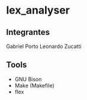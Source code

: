 # lex_analyser

## Integrantes
Gabriel Porto
Leonardo Zucatti

## Tools

* GNU Bison
* Make (Makefile)
* flex
